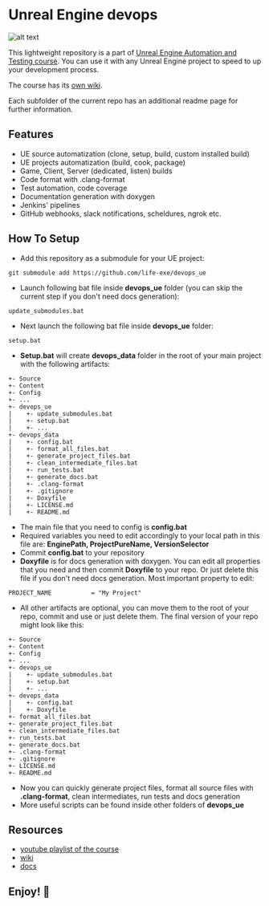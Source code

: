 # Unreal Engine devops

![alt text](https://github.com/life-exe/devops_ue/blob/master/assets/logo.png)

This lightweight repository is a part of [Unreal Engine Automation and Testing course](https://youtube.com/playlist?list=PL2XQZYeh2Hh-PdSglBEm520Eboph1GcA2).
You can use it with any Unreal Engine project to speed to up your development process.

The course has its [own wiki](https://lifeexe-art.gitbook.io/unreal-automation).

Each subfolder of the current repo has an additional readme page for further information.

## Features

* UE source automatization (clone, setup, build, custom installed build)
* UE projects automatization (build, cook, package)
* Game, Client, Server (dedicated, listen) builds
* Code format with .clang-format
* Test automation, code coverage
* Documentation generation with doxygen
* Jenkins' pipelines
* GitHub webhooks, slack notifications, scheldures, ngrok etc.

## How To Setup

* Add this repository as a submodule for your UE project:

```
git submodule add https://github.com/life-exe/devops_ue
```

* Launch following bat file inside **devops_ue** folder (you can skip the current step if you don't need docs generation):

```
update_submodules.bat
```

* Next launch the following bat file inside **devops_ue** folder:

```
setup.bat
```

* **Setup.bat** will create **devops_data** folder in the root of your main project with the following artifacts:

```
+- Source
+- Content
+- Config
+- ...
+- devops_ue
|    +- update_submodules.bat
|    +- setup.bat
|    +- ...
+- devops_data
|    +- config.bat
|    +- format_all_files.bat
|    +- generate_project_files.bat
|    +- clean_intermediate_files.bat
|    +- run_tests.bat
|    +- generate_docs.bat
|    +- .clang-format
|    +- .gitignore
|    +- Doxyfile
|    +- LICENSE.md
|    +- README.md
```

* The main file that you need to config is **config.bat**
* Required variables you need to edit accordingly to your local path in this file are: **EnginePath, ProjectPureName, VersionSelector**
* Commit **config.bat** to your repository
* **Doxyfile** is for docs generation with doxygen. You can edit all properties that you need and then commit **Doxyfile** to your repo. Or just delete this file if you don't need docs generation. Most important property to edit:

```
PROJECT_NAME           = "My Project"
```

* All other artifacts are optional, you can move them to the root of your repo, commit and use or just delete them. The final version of your repo might look like this:

```
+- Source
+- Content
+- Config
+- ...
+- devops_ue
|    +- update_submodules.bat
|    +- setup.bat
|    +- ...
+- devops_data
|    +- config.bat
|    +- Doxyfile
+- format_all_files.bat
+- generate_project_files.bat
+- clean_intermediate_files.bat
+- run_tests.bat
+- generate_docs.bat
+- .clang-format
+- .gitignore
+- LICENSE.md
+- README.md
```

* Now you can quickly generate project files, format all source files with **.clang-format**, clean intermediates, run tests and docs generation
* More useful scripts can be found inside other folders of **devops_ue**

## Resources

* [youtube playlist of the course](https://www.youtube.com/watch?v=25Ru2h4G0aQ&list=PL2XQZYeh2Hh-PdSglBEm520Eboph1GcA2)
* [wiki](https://lifeexe-art.gitbook.io/unreal-automation)
* [docs](https://life-exe.github.io/UnrealTPSGame)

## Enjoy! 🚀️